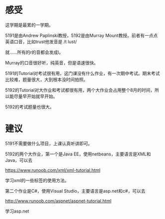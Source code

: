 # 感受

这学期是最累的一学期。

5191是由Andrew Paplinski教授，5192是由Murray Mount教授。前者有一点点英语口音，比如trust他发音是 /t lust/

就……所有的r的音都会发成l。

Murray的口音很好听，纯英音，但是语速很快。

5191的Tutorial对考试很有用，这门课没有什么作业，有一次期中考试。期末考试比较难，题量很大，大到根本没时间拍照。

5192的Tutorial对大作业和考试都很有用，两个大作业会占用整个8月的时间，所以能尽量早开始就早开始。

5192的考试题量也很大。

# 建议

5191不需要做什么项目，上课认真听讲即可。

5192的两个大作业，第一个是Java EE，使用netbeans，主要语言是XML和Java，可以去

https://www.runoob.com/xml/xml-tutorial.html

学习xml的一些标签的使用方法。

第二个作业是C#，使用Visual Studio，主要语言是asp.net和c#，可以去

http://www.runoob.com/aspnet/aspnet-tutorial.html

学习asp.net
